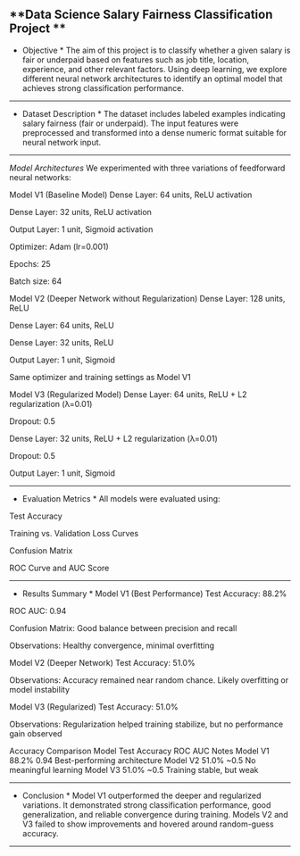 **Data Science Salary Fairness Classification Project **
---

* Objective *
The aim of this project is to classify whether a given salary is fair or underpaid based on features such as job title, location, experience, and other relevant factors. Using deep learning, we explore different neural network architectures to identify an optimal model that achieves strong classification performance.

---

* Dataset Description *
The dataset includes labeled examples indicating salary fairness (fair or underpaid). The input features were preprocessed and transformed into a dense numeric format suitable for neural network input.

---

*Model Architectures*
We experimented with three variations of feedforward neural networks:

Model V1 (Baseline Model)
Dense Layer: 64 units, ReLU activation

Dense Layer: 32 units, ReLU activation

Output Layer: 1 unit, Sigmoid activation

Optimizer: Adam (lr=0.001)

Epochs: 25

Batch size: 64

Model V2 (Deeper Network without Regularization)
Dense Layer: 128 units, ReLU

Dense Layer: 64 units, ReLU

Dense Layer: 32 units, ReLU

Output Layer: 1 unit, Sigmoid

Same optimizer and training settings as Model V1

Model V3 (Regularized Model)
Dense Layer: 64 units, ReLU + L2 regularization (λ=0.01)

Dropout: 0.5

Dense Layer: 32 units, ReLU + L2 regularization (λ=0.01)

Dropout: 0.5

Output Layer: 1 unit, Sigmoid

---

* Evaluation Metrics *
All models were evaluated using:

Test Accuracy

Training vs. Validation Loss Curves

Confusion Matrix

ROC Curve and AUC Score

---

* Results Summary *
Model V1 (Best Performance)
Test Accuracy: 88.2%

ROC AUC: 0.94

Confusion Matrix: Good balance between precision and recall

Observations: Healthy convergence, minimal overfitting

Model V2 (Deeper Network)
Test Accuracy: 51.0%

Observations: Accuracy remained near random chance. Likely overfitting or model instability

Model V3 (Regularized)
Test Accuracy: 51.0%

Observations: Regularization helped training stabilize, but no performance gain observed

Accuracy Comparison
Model	Test Accuracy	ROC AUC	Notes
Model V1	88.2%	0.94	Best-performing architecture
Model V2	51.0%	~0.5	No meaningful learning
Model V3	51.0%	~0.5	Training stable, but weak

---

* Conclusion *
Model V1 outperformed the deeper and regularized variations. It demonstrated strong classification performance, good generalization, and reliable convergence during training. Models V2 and V3 failed to show improvements and hovered around random-guess accuracy.

---
